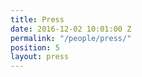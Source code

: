 ```yaml
---
title: Press
date: 2016-12-02 10:01:00 Z
permalink: "/people/press/"
position: 5
layout: press
---
```


